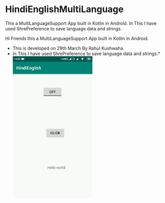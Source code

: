 # HindiEnglishMultiLanguage
This a MultiLanguageSupport App built in Kotlin in Android. In This I have used ShrePreference to save language data and strings.

Hi Friends this a MultiLanguageSupport App built in Kotlin in Android.
 * This is developed on 29th March By Rahul Kushwaha.
 * In This I have used ShrePreference to save language data and strings.*
![](videotogif_2019.03.30_14.33.16.gif)
